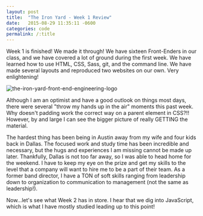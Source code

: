 ```yaml
---
layout: post
title:  "The Iron Yard - Week 1 Review"
date:   2015-08-29 11:35:11 -0600
categories: code
permalink: /:title
---
```


Week 1 is finished! We made it through! We have sixteen Front-Enders in our class, and we have covered a lot of ground during the first week. We have learned how to use HTML, CSS, Sass, git, and the command line. We have made several layouts and reproduced two websites on our own. Very enlightening!

![the-iron-yard-front-end-engineering-logo](http://res.cloudinary.com/drumsensei/image/upload/v1514954685/2015-08-29_1_yez2cu.png)

Although I am an optimist and have a good outlook on things most days, there were several "throw my hands up in the air" moments this past week. Why doesn't padding work the correct way on a parent element in CSS?!! However, by and large I can see the bigger picture of really GETTING the material.

The hardest thing has been being in Austin away from my wife and four kids back in Dallas. The focused work and study time has been incredible and necessary, but the hugs and experiences I am missing cannot be made up later. Thankfully, Dallas is not too far away, so I was able to head home for the weekend. I have to keep my eye on the prize and get my skills to the level that a company will want to hire me to be a part of their team. As a former band director, I have a TON of soft skills ranging from leadership down to organization to communication to management (not the same as leadership!).

Now...let's see what Week 2 has in store. I hear that we dig into JavaScript, which is what I have mostly studied leading up to this point!
